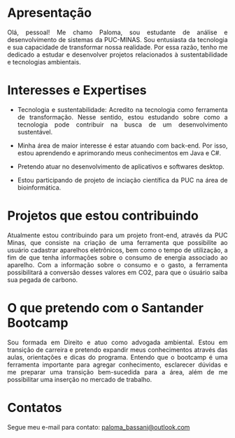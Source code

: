 # Apresentação
<div align="justify">
Olá, pessoal! Me chamo Paloma, sou estudante de análise e desenvolvimento de sistemas da PUC-MINAS. Sou entusiasta da tecnologia e sua capacidade de transformar nossa realidade. Por essa razão, tenho me dedicado a estudar e desenvolver projetos relacionados à sustentabilidade e tecnologias ambientais. 
<br/>
</div>

# Interesses e Expertises 
<div align="justify">
  
+	Tecnologia e sustentabilidade: Acredito na tecnologia como ferramenta de transformação. Nesse sentido, estou estudando sobre como a tecnologia pode contribuir na busca de um desenvolvimento  sustentável. 

+	Minha área de maior interesse é estar atuando com back-end. Por isso, estou aprendendo e aprimorando meus conhecimentos em Java e C#. 

+	Pretendo atuar no desenvolvimento de aplicativos e softwares desktop.

+	Estou participando de projeto de inciação científica da PUC na área de bioinformática. 
</div>

# Projetos que estou contribuindo
<div align="justify">
Atualmente estou contribuindo para um projeto front-end, através da PUC Minas, que consiste na criação de uma ferramenta que possibilite ao usuário cadastrar aparelhos eletrônicos, bem como o tempo de utilização, a fim de que tenha informações sobre o consumo de energia associado ao aparelho. Com a informação sobre o consumo e o gasto, a ferramenta possibilitará a conversão desses valores em CO2, para que o úsuário saiba sua pegada de carbono. 
<br/>
</div>

# O que pretendo com o Santander Bootcamp
<div align="justify">
Sou formada em Direito e atuo como advogada ambiental. Estou em transição de carreira e pretendo expandir meus conhecimentos através das aulas, orientações e dicas do programa. Entendo que o bootcamp é uma ferramenta importante para agregar conhecimento, esclarecer dúvidas e me preparar uma transição bem-sucedida para a área, além de me possibilitar uma inserção no mercado de trabalho. 
<br/>
</div>

# Contatos
<div align="justify">
Segue meu e-mail para contato: <a href="mailto:paloma_bassani@outlook.com>">paloma_bassani@outlook.com</a>
<br/>
</div>
